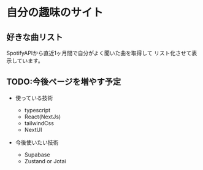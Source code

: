 # 自分の趣味のサイト

## 好きな曲リスト
SpotifyAPIから直近1ヶ月間で自分がよく聞いた曲を取得して
リスト化させて表示しています。

## TODO:今後ページを増やす予定

* 使っている技術
  * typescript
  * React(NextJs)
   * tailwindCss
   * NextUI

* 今後使いたい技術
   * Supabase
   * Zustand or Jotai
